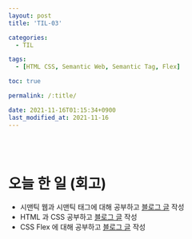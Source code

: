 ```yaml
---
layout: post
title: 'TIL-03'

categories:
  - TIL

tags:
  - [HTML CSS, Semantic Web, Semantic Tag, Flex]

toc: true

permalink: /:title/

date: 2021-11-16T01:15:34+0900
last_modified_at: 2021-11-16
---
```


<br>
<br>

# 오늘 한 일 (회고)

- 시맨틱 웹과 시맨틱 태그에 대해 공부하고 [블로그 글](../html-css-02) 작성
- HTML 과 CSS 공부하고 [블로그 글](../html-css-03) 작성
- CSS Flex 에 대해 공부하고 [블로그 글](../html-css-04) 작성
